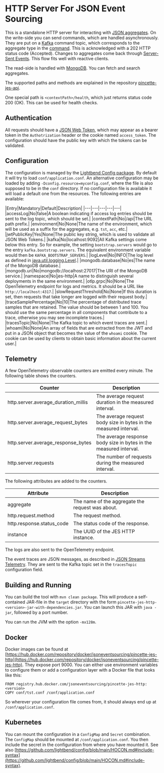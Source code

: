 # HTTP Server For JSON Event Sourcing

This is a standalone HTTP server for interacting with [JSON
aggregates](https://github.com/json-event-sourcing/pincette-jes). On the write-side you can send
commands, which are handled asynchronously. They are put on a [Kafka](https://kafka.apache.org)
command topic, which corresponds to the aggregate type in the [command](https://github.com/json-event-sourcing/pincette-jes). This is acknowledged with a 202 HTTP status code (Accepted). Changes to aggregates come back through [Server-Sent Events](https://github.com/wdonne/pincette-kafka-sse). This flow fits well with reactive clients.

The read-side is handled with [MongoDB](https://www.mongodb.com). You can fetch and search aggregates.

The supported paths and methods are explained in the repository [pincette-jes-api](https://github.com/json-event-sourcing/pincette-jes-api).

One special path is `<contextPath>/health`, which just returns status code 200 (OK). This can be used for health checks.

## Authentication

All requests should have a [JSON Web Token](https://jwt.io), which may appear as a bearer token in the `Authotrization` header or the cookie named `access_token`. The configuration should have the public key with which the tokens can be validated.

## Configuration

The configuration is managed by the [Lightbend Config package](https://github.com/lightbend/config). By default it will try to load `conf/application.conf`. An alternative configuration may be loaded by adding `-Dconfig.resource=myconfig.conf`, where the file is also supposed to be in the `conf` directory. If no configuration file is available it will load a default one from the resources. The following entries are available:

|Entry|Mandatory|Default|Description|
|---|---|---|---|---|
|accessLog|No|false|A boolean indicating if access log entries should be sent to the log topic, which should be set.|
|contextPath|No|/api|The URL path prefix.|
|environment|No|None|The name of the environment, which will be used as a suffix for the aggregates, e.g. `tst`, `acc`, etc.|
|jwtPublicKey|Yes|None|The public key string, which is used to validate all JSON Web Tokens.|
|kafka|No|localhost:9092|All Kafka settings come below this entry. So for example, the setting `bootstrap.servers` would go to the entry `kafka.bootstrap.servers`. The equivalent environment variable would then be `KAFKA_BOOTSTRAP_SERVERS`.|
|logLevel|No|INFO|The log level as defined in [java.util.logging.Level](https://docs.oracle.com/javase/8/docs/api/java/util/logging/Level.html).|
|mongodb.database|No|es|The name of the MongoDB database.|
|mongodb.uri|No|mongodb://localhost:27017|The URI of the MongoDB service.|
|namespace|No|jes-http|A name to distinguish several deployments in the same environment.|
|otlp.grpc|No|None|The OpenTelemetry endpoint for logs and metrics. It should be a URL like `http://localhost:4317`.|
|slowRequestThreshold|No|None|If this duration is set, then requests that take longer are logged with their request body.|
|traceSamplePercentage|No|10|The percentage of distributed trace samples that are retained. The value should be between 1 and 100. You should use the same percentage in all components that contribute to a trace, otherwise you may see incomplete traces.|
|tracesTopic|No|None|The Kafka topic to which event traces are sent.|
|whoami|No|None|An array of fields that are extracted from the JWT and put in a JSON object that becomes the value of the `whoami` cookie. The cookie can be used by clients to obtain basic information about the current user.|

## Telemetry

A few OpenTelemetry observable counters are emitted every minute. The following table shows the counters.

|Counter|Description|
|---|---|
|http.server.average_duration_millis|The average request duration in the measured interval.|
|http.server.average_request_bytes|The average request body size in bytes in the measured interval.|
|http.server.average_response_bytes|The average response body size in bytes in the measured interval.|
|http.server.requests|The number of requests during the measured interval.|

The following attributes are added to the counters.

|Attribute|Description|
|---|---|
|aggregate|The name of the aggregate the request was about.|
|http.request.method|The request method.|
|http.response.status_code|The status code of the response.|
|instance|The UUID of the JES HTTP instance.|

The logs are also sent to the OpenTelemetry endpoint.

The event traces are JSON messages, as described in [JSON Streams Telemetry](https://jsonstreams.io/docs/logging.html). They are sent to the Kafka topic set in the `tracesTopic` configuration field.

## Building and Running

You can build the tool with `mvn clean package`. This will produce a self-contained JAR-file in the `target` directory with the form `pincette-jes-http-<version>-jar-with-dependencies.jar`. You can launch this JAR with `java -jar`, followed by a port number.

You can run the JVM with the option `-mx128m`.

## Docker

Docker images can be found at [https://hub.docker.com/repository/docker/jsoneventsourcing/pincette-jes-http](https://hub.docker.com/repository/docker/jsoneventsourcing/pincette-jes-http). They expose port 9000. You can either use environment variables to configure them or add a configuration layer with a Docker file that looks like this:

```
FROM registry.hub.docker.com/jsoneventsourcing/pincette-jes-http:<version>
COPY conf/tst.conf /conf/application.conf
```

So wherever your configuration file comes from, it should always end up at ```/conf/application.conf```.

## Kubernetes

You can mount the configuration in a `ConfigMap` and `Secret` combination. The `ConfigMap` should be mounted at `/conf/application.conf`. You then include the secret in the configuration from where you have mounted it. See also [https://github.com/lightbend/config/blob/main/HOCON.md#include-syntax](https://github.com/lightbend/config/blob/main/HOCON.md#include-syntax).
